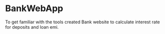 # BankWebApp
To get familiar with the tools created Bank website to calculate interest rate for deposits and loan emi.
